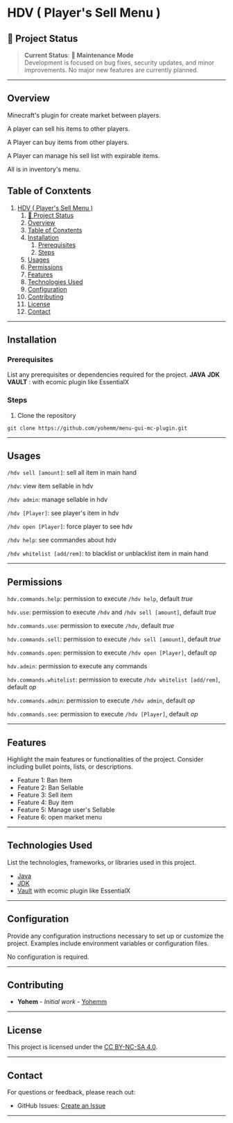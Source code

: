 
# HDV ( Player's Sell Menu )

<!-- ![Project Banner](path/to/banner/image)  -->
## 🌟 Project Status

> **Current Status**: **:large_blue_circle: Maintenance Mode**  
> Development is focused on bug fixes, security updates, and minor improvements. No major new features are currently planned.

---

## Overview

Minecraft's plugin for create market between players.

A player can sell his items to other players.

A Player can buy items from other players.

A Player can manage his sell list with expirable items.

All is in inventory's menu.
## Table of Conxtents
1. [HDV ( Player's Sell Menu )](#hdv--players-sell-menu-)
   1. [🌟 Project Status](#-project-status)
   2. [Overview](#overview)
   3. [Table of Conxtents](#table-of-conxtents)
   4. [Installation](#installation)
      1. [Prerequisites](#prerequisites)
      2. [Steps](#steps)
   5. [Usages](#usages)
   6. [Permissions](#permissions)
   7. [Features](#features)
   8. [Technologies Used](#technologies-used)
   9. [Configuration](#configuration)
   10. [Contributing](#contributing)
   11. [License](#license)
   12. [Contact](#contact)

---

## Installation
### Prerequisites
List any prerequisites or dependencies required for the project.
**JAVA**
**JDK**
**VAULT** : with ecomic plugin like EssentialX

### Steps


1. Clone the repository
```git
git clone https://github.com/yohemm/menu-gui-mc-plugin.git
```

---

## Usages

`/hdv sell [amount]`: sell all item in main hand

`/hdv`: view item sellable in hdv

`/hdv admin`: manage sellable in hdv

`/hdv [Player]`: see player's item in hdv

`/hdv open [Player]`: force player to see hdv

`/hdv help`: see commandes about hdv

`/hdv whitelist [add/rem]`: to blacklist or unblacklist item in main hand 

---

## Permissions


`hdv.commands.help`: permission to execute `/hdv help`, default _true_

`hdv.use`: permission to execute `/hdv` and `/hdv sell [amount]`, default _true_

`hdv.commands.use`: permission to execute `/hdv`, default _true_

`hdv.commands.sell`:  permission to execute `/hdv sell [amount]`, default _true_

`hdv.commands.open`: permission to execute `/hdv open [Player]`, default _op_

`hdv.admin`: permission to execute any commands

`hdv.commands.whitelist`: permission to execute `/hdv whitelist [add/rem]`, default _op_

`hdv.commands.admin`: permission to execute `/hdv admin`, default _op_

`hdv.commands.see`: permission to execute `/hdv [Player]`, default _op_


---

## Features
Highlight the main features or functionalities of the project. Consider including bullet points, lists, or descriptions.
- Feature 1: Ban Item
- Feature 2: Ban Sellable
- Feature 3: Sell item
- Feature 4: Buy item
- Feature 5: Manage user's Sellable
- Feature 6: open market menu

---

## Technologies Used
List the technologies, frameworks, or libraries used in this project.
- [Java](https://www.java.com/fr/)
- [JDK](https://www.oracle.com/fr/java/technologies/downloads/)
- [Vault](https://www.spigotmc.org/resources/vault.34315/) with ecomic plugin like EssentialX
---

## Configuration
Provide any configuration instructions necessary to set up or customize the project. Examples include environment variables or configuration files.

No configuration is required.


---

## Contributing
* **Yohem** - *Initial work* - [Yohemm](https://github.com/yohemm)

---

## License
This project is licensed under the [CC BY-NC-SA 4.0](https://creativecommons.org/licenses/by-nc-sa/4.0/).

---

## Contact
For questions or feedback, please reach out:
- GitHub Issues: [Create an Issue](https://github.com/yohemm/menu-gui-mc-plugin/issues)

---
